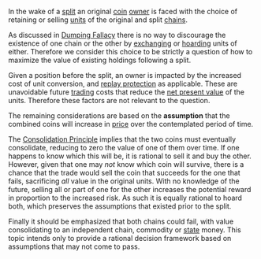 In the wake of a [split](Glossary#split) an original [coin](Glossary#coin) [owner](Glossary#owner) is faced with the choice of retaining or selling [units](Glossary#unit) of the original and split [chains](Glossary#chain).

As discussed in [Dumping Fallacy](Dumping-Fallacy) there is no way to discourage the existence of one chain or the other by [exchanging](Glossary#exchange) or [hoarding](https://en.m.wikipedia.org/wiki/Hoarding_(economics)) units of either. Therefore we consider this choice to be strictly a question of how to maximize the value of existing holdings following a split.

Given a position before the split, an owner is impacted by the increased cost of unit conversion, and [replay protection](Replay-Protection-Fallacy) as applicable. These are unavoidable future [trading](Glossary#trade) costs that reduce the [net present value](https://en.m.wikipedia.org/wiki/Net_present_value) of the units. Therefore these factors are not relevant to the question.

The remaining considerations are based on the **assumption** that the combined coins will increase in [price](Glossary#price) over the contemplated period of time.

The [Consolidation Principle](Consolidation-Principle) implies that the two coins must eventually consolidate, reducing to zero the value of one of them over time. If one happens to know which this will be, it is rational to sell it and buy the other. However, given that one may *not* know which coin will survive, there is a chance that the trade would sell the coin that succeeds for the one that fails, sacrificing *all* value in the original units. With no knowledge of the future, selling all or part of one for the other increases the potential reward in proportion to the increased risk. As such it is equally rational to hoard both, which preserves the assumptions that existed prior to the split.

Finally it should be emphasized that both chains could fail, with value consolidating to an independent chain, commodity or [state](Glossary#state) money. This topic intends only to provide a rational decision framework based on assumptions that may not come to pass.